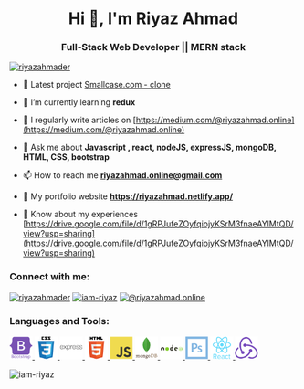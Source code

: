 <h1 align="center">Hi 👋, I'm Riyaz Ahmad</h1>
<h3 align="center">Full-Stack Web Developer || MERN stack</h3>

<p align="left"> <a href="https://twitter.com/riyazahmader" target="blank"><img src="https://img.shields.io/twitter/follow/riyazahmader?logo=twitter&style=for-the-badge" alt="riyazahmader" /></a> </p>

- 🔭 Latest project [Smallcase.com - clone](https://quirky-euclid-a4366c.netlify.app/)

- 🌱 I’m currently learning **redux**

- 📝 I regularly write articles on [https://medium.com/@riyazahmad.online](https://medium.com/@riyazahmad.online)

- 💬 Ask me about **Javascript , react, nodeJS, expressJS, mongoDB, HTML, CSS, bootstrap**

- 📫 How to reach me **riyazahmad.online@gmail.com**

- 🔭 My portfolio website **https://riyazahmad.netlify.app/**

- 📄 Know about my experiences [https://drive.google.com/file/d/1gRPJufeZOyfqiojyKSrM3fnaeAYlMtQD/view?usp=sharing](https://drive.google.com/file/d/1gRPJufeZOyfqiojyKSrM3fnaeAYlMtQD/view?usp=sharing)

<h3 align="left">Connect with me:</h3>
<p align="left">
<a href="https://twitter.com/riyazahmader" target="blank"><img align="center" src="https://raw.githubusercontent.com/rahuldkjain/github-profile-readme-generator/master/src/images/icons/Social/twitter.svg" alt="riyazahmader" height="30" width="40" /></a>
<a href="https://www.linkedin.com/in/riyazahmad/" target="blank"><img align="center" src="https://raw.githubusercontent.com/rahuldkjain/github-profile-readme-generator/master/src/images/icons/Social/linked-in-alt.svg" alt="iam-riyaz" height="30" width="40" /></a>
<a href="https://medium.com/@riyazahmad.online" target="blank"><img align="center" src="https://raw.githubusercontent.com/rahuldkjain/github-profile-readme-generator/master/src/images/icons/Social/medium.svg" alt="@riyazahmad.online" height="30" width="40" /></a>
</p>

<h3 align="left">Languages and Tools:</h3>
<p align="left"> <a href="https://getbootstrap.com" target="_blank" rel="noreferrer"> <img src="https://raw.githubusercontent.com/devicons/devicon/master/icons/bootstrap/bootstrap-plain-wordmark.svg" alt="bootstrap" width="40" height="40"/> </a> <a href="https://www.w3schools.com/css/" target="_blank" rel="noreferrer"> <img src="https://raw.githubusercontent.com/devicons/devicon/master/icons/css3/css3-original-wordmark.svg" alt="css3" width="40" height="40"/> </a> <a href="https://expressjs.com" target="_blank" rel="noreferrer"> <img src="https://raw.githubusercontent.com/devicons/devicon/master/icons/express/express-original-wordmark.svg" alt="express" width="40" height="40"/> </a> <a href="https://www.w3.org/html/" target="_blank" rel="noreferrer"> <img src="https://raw.githubusercontent.com/devicons/devicon/master/icons/html5/html5-original-wordmark.svg" alt="html5" width="40" height="40"/> </a> <a href="https://developer.mozilla.org/en-US/docs/Web/JavaScript" target="_blank" rel="noreferrer"> <img src="https://raw.githubusercontent.com/devicons/devicon/master/icons/javascript/javascript-original.svg" alt="javascript" width="40" height="40"/> </a> <a href="https://www.mongodb.com/" target="_blank" rel="noreferrer"> <img src="https://raw.githubusercontent.com/devicons/devicon/master/icons/mongodb/mongodb-original-wordmark.svg" alt="mongodb" width="40" height="40"/> </a> <a href="https://nodejs.org" target="_blank" rel="noreferrer"> <img src="https://raw.githubusercontent.com/devicons/devicon/master/icons/nodejs/nodejs-original-wordmark.svg" alt="nodejs" width="40" height="40"/> </a> <a href="https://www.photoshop.com/en" target="_blank" rel="noreferrer"> <img src="https://raw.githubusercontent.com/devicons/devicon/master/icons/photoshop/photoshop-line.svg" alt="photoshop" width="40" height="40"/> </a> <a href="https://reactjs.org/" target="_blank" rel="noreferrer"> <img src="https://raw.githubusercontent.com/devicons/devicon/master/icons/react/react-original-wordmark.svg" alt="react" width="40" height="40"/> </a> <a href="https://redux.js.org" target="_blank" rel="noreferrer"> <img src="https://raw.githubusercontent.com/devicons/devicon/master/icons/redux/redux-original.svg" alt="redux" width="40" height="40"/> </a> </p>

<p><img align="center" src="https://github-readme-stats.vercel.app/api/top-langs?username=iam-riyaz&show_icons=true&locale=en&layout=compact" alt="iam-riyaz" /></p>
